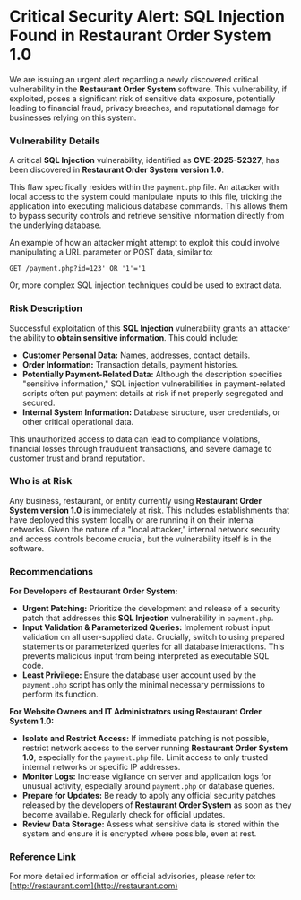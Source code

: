 # Critical Security Alert: SQL Injection Found in Restaurant Order System 1.0

We are issuing an urgent alert regarding a newly discovered critical vulnerability in the **Restaurant Order System** software. This vulnerability, if exploited, poses a significant risk of sensitive data exposure, potentially leading to financial fraud, privacy breaches, and reputational damage for businesses relying on this system.

### Vulnerability Details

A critical **SQL Injection** vulnerability, identified as **CVE-2025-52327**, has been discovered in **Restaurant Order System version 1.0**.

This flaw specifically resides within the `payment.php` file. An attacker with local access to the system could manipulate inputs to this file, tricking the application into executing malicious database commands. This allows them to bypass security controls and retrieve sensitive information directly from the underlying database.

An example of how an attacker might attempt to exploit this could involve manipulating a URL parameter or POST data, similar to:

`GET /payment.php?id=123' OR '1'='1`

Or, more complex SQL injection techniques could be used to extract data.

### Risk Description

Successful exploitation of this **SQL Injection** vulnerability grants an attacker the ability to **obtain sensitive information**. This could include:

*   **Customer Personal Data:** Names, addresses, contact details.
*   **Order Information:** Transaction details, payment histories.
*   **Potentially Payment-Related Data:** Although the description specifies "sensitive information," SQL injection vulnerabilities in payment-related scripts often put payment details at risk if not properly segregated and secured.
*   **Internal System Information:** Database structure, user credentials, or other critical operational data.

This unauthorized access to data can lead to compliance violations, financial losses through fraudulent transactions, and severe damage to customer trust and brand reputation.

### Who is at Risk

Any business, restaurant, or entity currently using **Restaurant Order System version 1.0** is immediately at risk. This includes establishments that have deployed this system locally or are running it on their internal networks. Given the nature of a "local attacker," internal network security and access controls become crucial, but the vulnerability itself is in the software.

### Recommendations

**For Developers of Restaurant Order System:**

*   **Urgent Patching:** Prioritize the development and release of a security patch that addresses this **SQL Injection** vulnerability in `payment.php`.
*   **Input Validation & Parameterized Queries:** Implement robust input validation on all user-supplied data. Crucially, switch to using prepared statements or parameterized queries for all database interactions. This prevents malicious input from being interpreted as executable SQL code.
*   **Least Privilege:** Ensure the database user account used by the `payment.php` script has only the minimal necessary permissions to perform its function.

**For Website Owners and IT Administrators using Restaurant Order System 1.0:**

*   **Isolate and Restrict Access:** If immediate patching is not possible, restrict network access to the server running **Restaurant Order System 1.0**, especially for the `payment.php` file. Limit access to only trusted internal networks or specific IP addresses.
*   **Monitor Logs:** Increase vigilance on server and application logs for unusual activity, especially around `payment.php` or database queries.
*   **Prepare for Updates:** Be ready to apply any official security patches released by the developers of **Restaurant Order System** as soon as they become available. Regularly check for official updates.
*   **Review Data Storage:** Assess what sensitive data is stored within the system and ensure it is encrypted where possible, even at rest.

### Reference Link

For more detailed information or official advisories, please refer to:
[http://restaurant.com](http://restaurant.com)